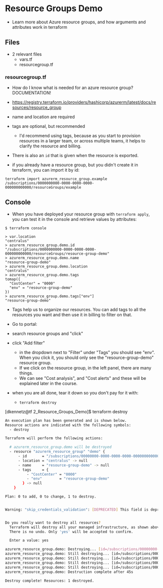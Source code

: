 # Resource Groups Demo
 - Learn more about Azure resource groups, and how arguments and attributes work in terraform

## Files
- 2 relevant files
  - vars.tf
  - resourcegroup.tf

### resourcegroup.tf

- How do I know what is needed for an azure resource group? DOCUMENTATION!
- https://registry.terraform.io/providers/hashicorp/azurerm/latest/docs/resources/resource_group
- name and location are required
- tags are optional, but recommended
  - I'd recommend using tags, because as you start to provision resources in a larger team, or across multiple teams, it helps to clarify the resource and billing.

- There is also an `id` that is given when the resource is exported.

- if you already have a resource group, but you didn't create it in terraform, you can import it by id:

```
terraform import azurerm_resource_group.example /subscriptions/0000000000-0000-0000-0000-000000000000/resourceGroups/example
```

## Console
- When you have deployed your resource group with `terraform apply`, you can test it in the console and retrieve values by attributes:

```
$ terraform console

> var.location
"centralus"
> azurerm_resource_group.demo.id
"/subscriptions/0000000000-0000-0000-0000-000000000000/resourceGroups/resource-group-demo"
> azurerm_resource_group.demo.name
"resource-group-demo"
> azurerm_resource_group.demo.location
"centralus"
> azurerm_resource_group.demo.tags
tomap({
  "CostCenter" = "0000"
  "env" = "resource-group-demo"
})
> azurerm_resource_group.demo.tags["env"]
"resource-group-demo"
```

- Tags help us to organize our resources. You can add tags to all the resources you want and then use it in billing to filter on that.
- Go to portal:
- search resource groups and "click"
- click "Add filter"
  - in the dropdown next to "Filter" under "Tags" you should see "env". When you click it, you should only see the "resource-group-demo" resource group.
  - If we click on the resource group, in the left panel, there are many things.
  - We can see "Cost analysis", and "Cost alerts" and these will be explained later in the course.

- when you are all done, tear it down so you don't pay for it with:
  - `terraform destroy`

[dkennetz@tf 2_Resource_Groups_Demo]$ terraform destroy

```bash
An execution plan has been generated and is shown below.
Resource actions are indicated with the following symbols:
  - destroy

Terraform will perform the following actions:

  # azurerm_resource_group.demo will be destroyed
  - resource "azurerm_resource_group" "demo" {
      - id       = "/subscriptions/00000000-0000-0000-0000-000000000000/resourceGroups/resource-group-demo" -> null
      - location = "centralus" -> null
      - name     = "resource-group-demo" -> null
      - tags     = {
          - "CostCenter" = "0000"
          - "env"        = "resource-group-demo"
        } -> null
    }

Plan: 0 to add, 0 to change, 1 to destroy.


Warning: "skip_credentials_validation": [DEPRECATED] This field is deprecated and will be removed in version 3.0 of the Azure Provider


Do you really want to destroy all resources?
  Terraform will destroy all your managed infrastructure, as shown above.
  There is no undo. Only 'yes' will be accepted to confirm.

  Enter a value: yes

azurerm_resource_group.demo: Destroying... [id=/subscriptions/00000000-0000-0000-0000-000000000000/resourceGroups/resource-group-demo]
azurerm_resource_group.demo: Still destroying... [id=/subscriptions/00000000-0000-0000-0000-...000/resourceGroups/resource-group-demo, 10s elapsed]
azurerm_resource_group.demo: Still destroying... [id=/subscriptions/00000000-0000-0000-0000-...000/resourceGroups/resource-group-demo, 20s elapsed]
azurerm_resource_group.demo: Still destroying... [id=/subscriptions/00000000-0000-0000-0000-...000/resourceGroups/resource-group-demo, 30s elapsed]
azurerm_resource_group.demo: Still destroying... [id=/subscriptions/00000000-0000-0000-0000-...000/resourceGroups/resource-group-demo, 40s elapsed]
azurerm_resource_group.demo: Destruction complete after 45s

Destroy complete! Resources: 1 destroyed.
```

